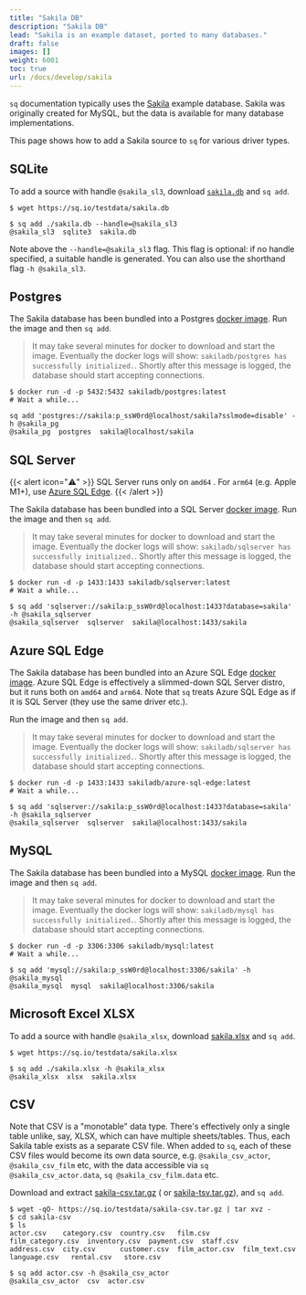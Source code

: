 ```yaml
---
title: "Sakila DB"
description: "Sakila DB"
lead: "Sakila is an example dataset, ported to many databases."
draft: false
images: []
weight: 6001
toc: true
url: /docs/develop/sakila
---
```

`sq` documentation typically uses the [Sakila](https://dev.mysql.com/doc/sakila/en/) example database. Sakila was
originally created for MySQL, but the data is available for many database implementations.

This page shows how to add a Sakila source to `sq` for various driver types.

## SQLite

To add a source with handle `@sakila_sl3`, download [`sakila.db`](https://sq.io/testdata/sakila.db) and `sq add`.

```shell
$ wget https://sq.io/testdata/sakila.db

$ sq add ./sakila.db --handle=@sakila_sl3
@sakila_sl3  sqlite3  sakila.db
```

Note above the `--handle=@sakila_sl3` flag. This flag is optional: if no handle specified, a suitable handle is
generated. You can also use the shorthand flag `-h @sakila_sl3`.

## Postgres

The Sakila database has been bundled into a Postgres [docker image](https://hub.docker.com/r/sakiladb/postgres).
Run the image and then `sq add`.

> It may take several minutes for docker to download and start the image. Eventually the docker logs will show:
`sakiladb/postgres has successfully initialized.`. Shortly after this message is logged, the database should start
> accepting connections.

```shell
$ docker run -d -p 5432:5432 sakiladb/postgres:latest
# Wait a while...

sq add 'postgres://sakila:p_ssW0rd@localhost/sakila?sslmode=disable' -h @sakila_pg
@sakila_pg  postgres  sakila@localhost/sakila
```

## SQL Server

{{< alert icon="⚠️" >}}
SQL Server runs only on `amd64` . For `arm64` (e.g. Apple M1+),
use [Azure SQL Edge](#azure-sql-edge).
{{< /alert >}}

The Sakila database has been bundled into a SQL Server [docker image](https://hub.docker.com/r/sakiladb/sqlserver).
Run the image and then `sq add`.

> It may take several minutes for docker to download and start the image. Eventually the docker logs will show:
`sakiladb/sqlserver has successfully initialized.`. Shortly after this message is logged, the database should start
> accepting connections.

```shell
$ docker run -d -p 1433:1433 sakiladb/sqlserver:latest
# Wait a while...

$ sq add 'sqlserver://sakila:p_ssW0rd@localhost:1433?database=sakila' -h @sakila_sqlserver
@sakila_sqlserver  sqlserver  sakila@localhost:1433/sakila
```

## Azure SQL Edge

The Sakila database has been bundled into an Azure SQL
Edge [docker image](https://hub.docker.com/r/sakiladb/azure-sql-edge).
Azure SQL Edge is effectively a slimmed-down SQL Server distro, but it runs
both on `amd64` and `arm64`. Note that `sq` treats Azure SQL Edge as if it is SQL Server
(they use the same driver etc.).

Run the image and then `sq add`.

> It may take several minutes for docker to download and start the image. Eventually the docker logs will show:
`sakiladb/sqlserver has successfully initialized.`. Shortly after this message is logged, the database should start
> accepting connections.

```shell
$ docker run -d -p 1433:1433 sakiladb/azure-sql-edge:latest
# Wait a while...

$ sq add 'sqlserver://sakila:p_ssW0rd@localhost:1433?database=sakila' -h @sakila_sqlserver
@sakila_sqlserver  sqlserver  sakila@localhost:1433/sakila
```

## MySQL

The Sakila database has been bundled into a MySQL [docker image](https://hub.docker.com/r/sakiladb/mysql).
Run the image and then `sq add`.

> It may take several minutes for docker to download and start the image. Eventually the docker logs will show:
`sakiladb/mysql has successfully initialized.`. Shortly after this message is logged, the database should start
> accepting connections.

```shell
$ docker run -d -p 3306:3306 sakiladb/mysql:latest
# Wait a while...

$ sq add 'mysql://sakila:p_ssW0rd@localhost:3306/sakila' -h @sakila_mysql
@sakila_mysql  mysql  sakila@localhost:3306/sakila
```

## Microsoft Excel XLSX

To add a source with handle `@sakila_xlsx`, download [sakila.xlsx](https://sq.io/testdata/sakila.xlsx) and `sq add`.

```shell
$ wget https://sq.io/testdata/sakila.xlsx

$ sq add ./sakila.xlsx -h @sakila_xlsx
@sakila_xlsx  xlsx  sakila.xlsx
```

## CSV

Note that CSV is a "monotable" data type. There's effectively only a single table unlike, say, XLSX, which can have
multiple sheets/tables. Thus, each Sakila table exists as a separate CSV file. When added to `sq`, each of these CSV
files would become its own data source, e.g. `@sakila_csv_actor`, `@sakila_csv_film` etc, with the data accessible
via `sq @sakila_csv_actor.data`, `sq @sakila_csv_film.data` etc.

Download and extract [sakila-csv.tar.gz](https://sq.io/testdata/sakila-csv.tar.gz) (
or [sakila-tsv.tar.gz](https://sq.io/testdata/sakila-tsv.tar.gz)), and `sq add`.

```shell
$ wget -qO- https://sq.io/testdata/sakila-csv.tar.gz | tar xvz -
$ cd sakila-csv
$ ls
actor.csv    category.csv  country.csv   film.csv        film_category.csv  inventory.csv  payment.csv  staff.csv
address.csv  city.csv      customer.csv  film_actor.csv  film_text.csv      language.csv   rental.csv   store.csv

$ sq add actor.csv -h @sakila_csv_actor
@sakila_csv_actor  csv  actor.csv
```
